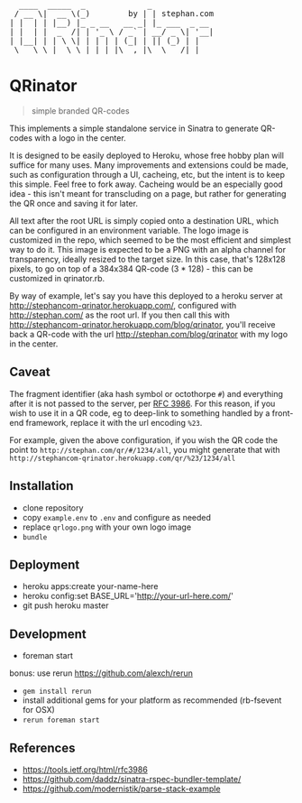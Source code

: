 <pre>
  ____  _____  _             _             
 / __ \|  __ \(_)        by | | stephan.com           
| |  | | |__) |_ _ __   __ _| |_ ___  _ __ 
| |  | |  _  /| | '_ \ / _` | __/ _ \| '__|
| |__| | | \ \| | | | | (_| | || (_) | |   
 \___\_\_|  \_\_|_| |_|\__,_|\__\___/|_|   
</pre>

# QRinator
> simple branded QR-codes

This implements a simple standalone service in Sinatra to generate QR-codes with a logo in the center.

It is designed to be easily deployed to Heroku, whose free hobby plan will suffice for many uses.  Many improvements and extensions could be made, such as configuration through a UI, cacheing, etc, but the intent is to keep this simple.  Feel free to fork away.  Cacheing would be an especially good idea - this isn't meant for transcluding on a page, but rather for generating the QR once and saving it for later.

All text after the root URL is simply copied onto a destination URL, which can be configured in an environment variable.  The logo image is customized in the repo, which seemed to be the most efficient and simplest way to do it.  This image is expected to be a PNG with an alpha channel for transparency, ideally resized to the target size.  In this case, that's 128x128 pixels, to go on top of a 384x384 QR-code (3 * 128) - this can be customized in qrinator.rb.

By way of example, let's say you have this deployed to a heroku server at http://stephancom-qrinator.herokuapp.com/, configured with http://stephan.com/ as the root url.  If you then call this with http://stephancom-qrinator.herokuapp.com/blog/qrinator, you'll receive back a QR-code with the url http://stephan.com/blog/qrinator with my logo in the center.

Caveat
------

The fragment identifier (aka hash symbol or octothorpe `#`) and everything after it is not passed to the server, per [RFC 3986](https://tools.ietf.org/html/rfc3986).  For this reason, if you wish to use it in a QR code, eg to deep-link to something handled by a front-end framework, replace it with the url encoding `%23`.

For example, given the above configuration, if you wish the QR code the point to `http://stephan.com/qr/#/1234/all`, you might generate that with `http://stephancom-qrinator.herokuapp.com/qr/%23/1234/all`

Installation
------------

* clone repository
* copy `example.env` to `.env` and configure as needed
* replace `qrlogo.png` with your own logo image
* `bundle`

Deployment
----------

* heroku apps:create your-name-here
* heroku config:set BASE_URL='http://your-url-here.com/'
* git push heroku master

Development
-----------

* foreman start

bonus: use rerun https://github.com/alexch/rerun
* `gem install rerun`
* install additional gems for your platform as recommended (rb-fsevent for OSX)
* `rerun foreman start`

References
----------
* https://tools.ietf.org/html/rfc3986
* https://github.com/daddz/sinatra-rspec-bundler-template/
* https://github.com/modernistik/parse-stack-example
